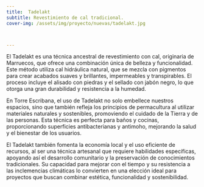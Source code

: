 ```yaml
---
title:  Tadelakt
subtitle: Revestimiento de cal tradicional.
cover-img: /assets/img/proyecto/nuevas/tadelakt.jpg



---
```


El Tadelakt es una técnica ancestral de revestimiento con cal, originaria de Marruecos, que ofrece una combinación única de belleza y funcionalidad. Este método utiliza cal hidráulica natural, que se mezcla con pigmentos para crear acabados suaves y brillantes, impermeables y transpirables. El proceso incluye el alisado con piedras y el sellado con jabón negro, lo que otorga una gran durabilidad y resistencia a la humedad.

En Torre Escribana, el uso de Tadelakt no solo embellece nuestros espacios, sino que también refleja los principios de permacultura al utilizar materiales naturales y sostenibles, promoviendo el cuidado de la Tierra y de las personas. Esta técnica es perfecta para baños y cocinas, proporcionando superficies antibacterianas y antimoho, mejorando la salud y el bienestar de los usuarios.

El Tadelakt también fomenta la economía local y el uso eficiente de recursos, al ser una técnica artesanal que requiere habilidades específicas, apoyando así el desarrollo comunitario y la preservación de conocimientos tradicionales. Su capacidad para mejorar con el tiempo y su resistencia a las inclemencias climáticas lo convierten en una elección ideal para proyectos que buscan combinar estética, funcionalidad y sostenibilidad.




